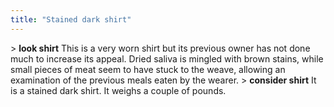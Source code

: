 ```yaml
---
title: "Stained dark shirt"
---
```


\> **look shirt**
This is a very worn shirt but its previous owner has not done much to
increase
its appeal. Dried saliva is mingled with brown stains, while small
pieces of
meat seem to have stuck to the weave, allowing an examination of the
previous
meals eaten by the wearer.
\> **consider shirt**
It is a stained dark shirt.
It weighs a couple of pounds.